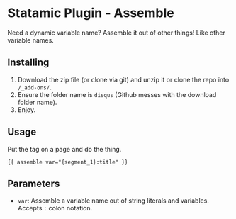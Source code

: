 Statamic Plugin - Assemble
==========================

Need a dynamic variable name? Assemble it out of other things! Like other variable names.

## Installing
1. Download the zip file (or clone via git) and unzip it or clone the repo into `/_add-ons/`.
2. Ensure the folder name is `disqus` (Github messes with the download folder name).
3. Enjoy.

## Usage

Put the tag on a page and do the thing. 
    
    {{ assemble var="{segment_1}:title" }}

## Parameters

- `var`: Assemble a variable name out of string literals and variables. Accepts `:` colon notation.